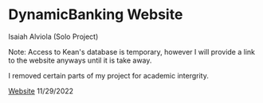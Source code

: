 # DynamicBanking Website
Isaiah Alviola (Solo Project)

Note: Access to Kean's database is temporary, however I will provide a link to the website anyways until it is take away.

I removed certain parts of my project for academic intergrity. 

[Website](http://obi.kean.edu/~alviolai/CPS3740/) 
11/29/2022

